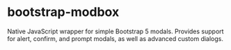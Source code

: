 # bootstrap-modbox
Native JavaScript wrapper for simple Bootstrap 5 modals.  Provides support for alert, confirm, and prompt modals, as well as advanced custom dialogs.
